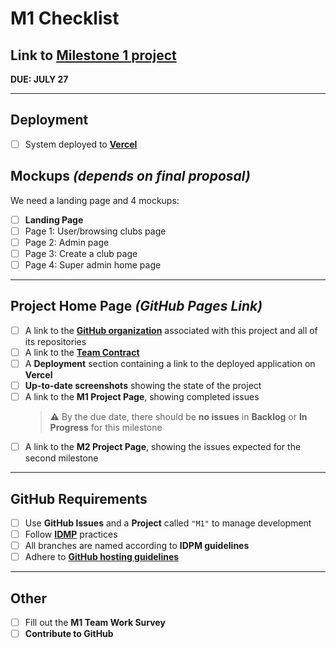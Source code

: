 # M1 Checklist
## Link to [**Milestone 1 project**](https://github.com/orgs/campus-clubhouse/projects/2/views/1)

**DUE: JULY 27**

---

## Deployment
- [ ] System deployed to [**Vercel**](https://courses.ics.hawaii.edu/ics314ss25/modules/deployment/)

## Mockups *(depends on final proposal)*
We need a landing page and 4 mockups:
- [ ] **Landing Page**
- [ ] Page 1: User/browsing clubs page
- [ ] Page 2: Admin page
- [ ] Page 3: Create a club page
- [ ] Page 4: Super admin home page

---

## Project Home Page *(GitHub Pages Link)*

- [ ] A link to the [**GitHub organization**](https://github.com/campus-clubhouse) associated with this project and all of its repositories
- [ ] A link to the [**Team Contract**](https://github.com/campus-clubhouse/campus-clubhouse.github.io/blob/main/teamcontract.md)
- [ ] A **Deployment** section containing a link to the deployed application on **Vercel**
- [ ] **Up-to-date screenshots** showing the state of the project
- [ ] A link to the **M1 Project Page**, showing completed issues  
  > ⚠️ By the due date, there should be **no issues** in **Backlog** or **In Progress** for this milestone
- [ ] A link to the **M2 Project Page**, showing the issues expected for the second milestone

---

## GitHub Requirements

- [ ] Use **GitHub Issues** and a **Project** called `"M1"` to manage development
- [ ] Follow [**IDMP**](https://courses.ics.hawaii.edu/ics314ss25/morea/project-management/reading-guidelines-idpm.html) practices
- [ ] All branches are named according to **IDPM guidelines**
- [ ] Adhere to [**GitHub hosting guidelines**](https://courses.ics.hawaii.edu/ics314ss25/morea/project-management/reading-guidelines-github-hosting.html)

---

## Other

- [ ] Fill out the **M1 Team Work Survey**
- [ ] **Contribute to GitHub**
